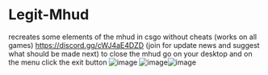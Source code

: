 # Legit-Mhud
recreates some elements of the mhud in csgo without cheats (works on all games)
https://discord.gg/cWJ4aE4DZD (join for update news and suggest what should be made next)
to close the mhud go on your desktop and on the menu click the exit button
![image](https://github.com/user-attachments/assets/403e9ee5-2b2b-4aaf-8aa7-2886d4202bb5) ![image](https://github.com/user-attachments/assets/77986013-9149-4cfa-a8d1-58829c2d971a)![image](https://github.com/user-attachments/assets/1dbceb05-f636-4b09-a798-16034599a585)




